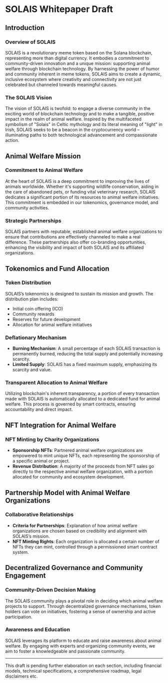 # SOLAIS Whitepaper Draft

## Introduction

### Overview of SOLAIS
SOLAIS is a revolutionary meme token based on the Solana blockchain, representing more than digital currency. It embodies a commitment to community-driven innovation and a unique mission: supporting animal welfare through blockchain technology. By harnessing the power of humor and community inherent in meme tokens, SOLAIS aims to create a dynamic, inclusive ecosystem where creativity and connectivity are not just celebrated but channeled towards meaningful causes.

### The SOLAIS Vision
The vision of SOLAIS is twofold: to engage a diverse community in the exciting world of blockchain technology and to make a tangible, positive impact in the realm of animal welfare. Inspired by the multifaceted symbolism of "Solais" in Celtic mythology and its literal meaning of "light" in Irish, SOLAIS seeks to be a beacon in the cryptocurrency world – illuminating paths to both technological advancement and compassionate action.

## Animal Welfare Mission

### Commitment to Animal Welfare
At the heart of SOLAIS is a deep commitment to improving the lives of animals worldwide. Whether it's supporting wildlife conservation, aiding in the care of abandoned pets, or funding vital veterinary research, SOLAIS dedicates a significant portion of its resources to animal welfare initiatives. This commitment is embedded in our tokenomics, governance model, and community activities.

### Strategic Partnerships
SOLAIS partners with reputable, established animal welfare organizations to ensure that contributions are effectively channeled to make a real difference. These partnerships also offer co-branding opportunities, enhancing the visibility and impact of both SOLAIS and its affiliated organizations.

## Tokenomics and Fund Allocation

### Token Distribution
SOLAIS’s tokenomics is designed to sustain its mission and growth. The distribution plan includes:

- Initial coin offering (ICO)
- Community rewards
- Reserves for future development
- Allocation for animal welfare initiatives

### Deflationary Mechanism
- **Burning Mechanism**: A small percentage of each SOLAIS transaction is permanently burned, reducing the total supply and potentially increasing scarcity.
- **Limited Supply**: SOLAIS has a fixed maximum supply, emphasizing its scarcity and value.

### Transparent Allocation to Animal Welfare
Utilizing blockchain's inherent transparency, a portion of every transaction made with SOLAIS is automatically allocated to a dedicated fund for animal welfare. This process is governed by smart contracts, ensuring accountability and direct impact.

## NFT Integration for Animal Welfare

### NFT Minting by Charity Organizations
- **Sponsorship NFTs**: Partnered animal welfare organizations are empowered to mint unique NFTs, each representing the sponsorship of a specific animal or project.
- **Revenue Distribution**: A majority of the proceeds from NFT sales go directly to the respective animal welfare organization, with a portion allocated for community and ecosystem development.

## Partnership Model with Animal Welfare Organizations

### Collaborative Relationships
- **Criteria for Partnerships**: Explanation of how animal welfare organizations are chosen based on credibility and alignment with SOLAIS’s mission.
- **NFT Minting Rights**: Each organization is allocated a certain number of NFTs they can mint, controlled through a permissioned smart contract system.

## Decentralized Governance and Community Engagement

### Community-Driven Decision Making
The SOLAIS community plays a pivotal role in deciding which animal welfare projects to support. Through decentralized governance mechanisms, token holders can vote on initiatives, fostering a sense of ownership and active participation.

### Awareness and Education
SOLAIS leverages its platform to educate and raise awareness about animal welfare. By engaging with experts and organizing community events, we aim to foster a knowledgeable and passionate community.

---

This draft is pending further elaboration on each section, including financial models, technical specifications, a comprehensive roadmap, legal disclaimers etc. 

